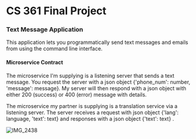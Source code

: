 # CS 361 Final Project
<h3> Text Message Application </h3>
<p>This application lets you programmatically send text messages and emails from using the command line interface. </p>

<h4>Microservice Contract </h4>
<p>The microservice I'm supplying is a listening server that sends a text message. You request the server with a json object {'phone_num': number, 'message': message}. My server will then respond with a json object with either 200 (success) or 400 (error) message with details. </p>

<p>The microservice my partner is supplying is a translation service via a listening server. The server receives a request with json object {'lang': language, 'text': text} and responses with a json object {'text': text} .</p>

![IMG_2438](https://user-images.githubusercontent.com/68666303/219252393-16c4eabd-7701-442d-9875-0b532cd6f56f.jpeg)

